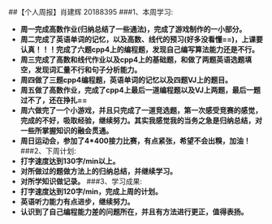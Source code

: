 ##【个人周报】肖建辉 20188395
###1、本周学习:
- **周一完成高数作业(归纳总结了一些通法)，完成了游戏制作的一小部分。**
- **周二完成了英语单词的记忆，以及高数、线代的预习(好多没看懂==)，上课要认真！！！完成了六题cpp4上的编程题，发现自己编写算法能力还是不行。**
- **周三完成了高数和线代作业以及cpp4上的基础题，和做了两题英语选题填空，发现词汇量不行和句子分析能力。**
- **周四做了三题cpp4编程题，英语单词的记忆以及四题VJ上的题目。**
- **周五做了高数作业，完成了cpp4上最后一道编程题以及VJ上两题，最后一题过不了，还在挣扎==**
- **周六做完了一个小游戏，并且只完成了一道竞选题，第一次感受竞赛的感觉，完成的不好，吸取经验，继续努力。其实我感觉我的当务之急是归纳总结，对一些所掌握知识的融会贯通。**
- **周日运动会，参加了4*400接力比赛，有点紧张，希望不会出糗，加油！**
###2、下周计划:
- **打字速度达到130字/min以上。**
- **对所做过的题做方法上的归纳总结，并继续学习。**
- **对所学知识做记录。**
###3、学习成果:
- **打字速度达到120字/min，完成上周的计划。**
- **英语听力能力有点进步，继续努力。**
- **认识到了自己编程能力差的问题所在，并且有方法进行更正，值得表扬。**
